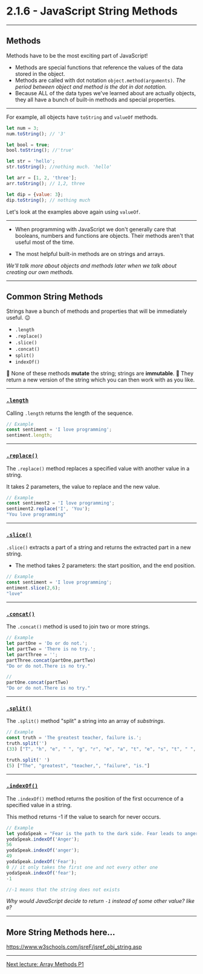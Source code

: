 # 2.1.6 - JavaScript String Methods

---

## Methods

Methods have to be the most exciting part of JavaScript!

- Methods are special functions that reference the values of the data stored in the object.
- Methods are called with dot notation `object.method(arguments)`. _The period between object and method is the dot in dot notation._
- Because ALL of the data types we've learned about are actually objects, they all have a bunch of built-in methods and special properties.

---

For example, all objects have `toString` and `valueOf` methods.

```js
let num = 3;
num.toString(); // '3'

let bool = true;
bool.toString(); //'true'

let str = 'hello';
str.toString(); //nothing much. 'hello'

let arr = [1, 2, 'three'];
arr.toString(); // 1,2, three

let dip = {value: 3};
dip.toString(); // nothing much
```

Let's look at the examples above again using `valueOf`.

---

- When programming with JavaScript we don't generally care that booleans, numbers and functions are objects. Their methods aren't that useful most of the time.

- The most helpful built-in methods are on strings and arrays.

_We'll talk more about objects and methods later when we talk about creating our own methods._

---

## Common String Methods

Strings have a bunch of methods and properties that will be immediately useful. 😉

- `.length`
- `.replace()`
- `.slice()`
- `.concat()`
- `split()`
- `indexOf()`

📝 None of these methods **mutate** the string; strings are **immutable**.
📝 They return a new version of the string which you can then work with as you like.

---

### [`.length`](https://www.w3schools.com/jsreF/jsref_length_string.asp)

Calling `.length` returns the length of the sequence.

```js
// Example
const sentiment = 'I love programming';
sentiment.length;

```

---

### [`.replace()`](https://www.w3schools.com/jsreF/jsref_replace.asp)

The `.replace()` method replaces a specified value with another value in a string.

It takes 2 parameters, the value to replace and the new value.

```js
// Example
const sentiment2 = 'I love programming';
sentiment2.replace('I', 'You');
"You love programming"
```

---

### [`.slice()`](https://www.w3schools.com/jsreF/jsref_slice_string.asp)

`.slice()` extracts a part of a string and returns the extracted part in a new string.

- The method takes 2 parameters: the start position, and the end position.

```js
// Example
const sentiment = 'I love programming';
entiment.slice(2,6);
"love"

```

---

### [`.concat()`](https://www.w3schools.com/jsreF/jsref_concat_string.asp)

The `.concat()` method is used to join two or more strings.

```js
// Example
let partOne = 'Do or do not.';
let partTwo = 'There is no try.';
let partThree = '';
partThree.concat(partOne,partTwo)
"Do or do not.There is no try."

//
partOne.concat(partTwo)
"Do or do not.There is no try."

```

---

### [`.split()`](https://www.w3schools.com/jsreF/jsref_split.asp)

The `.split()` method "split" a string into an array of _substrings_.

```js
// Example
const truth = 'The greatest teacher, failure is.';
truth.split('')
(33) ["T", "h", "e", " ", "g", "r", "e", "a", "t", "e", "s", "t", " ", "t", "e", "a", "c", "h", "e", "r", ",", " ", "f", "a", "i", "l", "u", "r", "e", " ", "i", "s", "."]

truth.split(' ')
(5) ["The", "greatest", "teacher,", "failure", "is."]

```

---

### [`.indexOf()`](https://www.w3schools.com/jsreF/jsref_indexof.asp)

The `.indexOf()` method returns the position of the first occurrence of a specified value in a string.

This method returns -1 if the value to search for never occurs.

```js
// Example
let yodaSpeak = "Fear is the path to the dark side. Fear leads to anger. Anger leads to hate. Hate leads to suffering.";
yodaSpeak.indexOf('Anger');
56
yodaSpeak.indexOf('anger');
49
yodaSpeak.indexOf('Fear');
0 // it only takes the first one and not every other one
yodaSpeak.indexOf('fear');
-1

//-1 means that the string does not exists
```

_Why would JavaScript decide to return `-1` instead of some other value? like `0`?_

---

## More String Methods here...

https://www.w3schools.com/jsreF/jsref_obj_string.asp

---

[Next lecture: Array Methods P1](../lecture-7-array-methods-1)